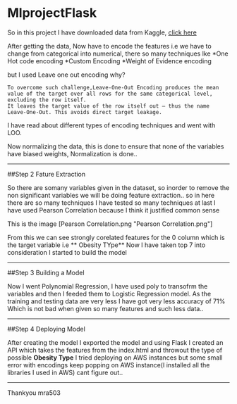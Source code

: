 # MlprojectFlask

So in this project I have downloaded data from Kaggle, [click here](https://www.kaggle.com/ankurbajaj9/obesity-levels)

After getting the data, Now have to encode the features i.e we have to change from categorical into numerical, there so many techniques lke
*One Hot code encoding
*Custom Encoding
*Weight of Evidence encoding

but I used Leave one out encoding why?

``` 
To overcome such challenge,Leave-One-Out Encoding produces the mean value of the target over all rows for the same categorical level, excluding the row itself. 
It leaves the target value of the row itself out — thus the name Leave-One-Out. This avoids direct target leakage.

```

I have read about different types of encoding techniques and went with LOO.

Now normalizing the data, this is done to ensure that none of the variables have biased weights, Normalization is done..

****

##Step 2 Fature Extraction

So there are somany variables given in the dataset, so inorder to remove the non significant variables we will be doing feature extraction.. so in here there are so many techniques 
I have tested so many techniques at last I have used Pearson Correlation because I think it justified common sense 

This is the image [Pearson Correlation.png "Pearson Correlation.png"]

From this we can see strongly corelated features for the 0 column which is the target variable i.e ** Obesity TYpe** Now I have taken top 7 into consideration
I started to build the model

****

##Step 3 Building a Model

Now I went Polynomial Regression, I have used poly to transofrm the variables and then I feeded them to Logistic Regression model.
As the training and testing data are very less I have got very less accuracy of 71% Which is not bad when given so many features and such less data..

****

##Step 4 Deploying Model

After creating the model I exported the model and using Flask I created an API which takes the features from the index.html and throwout the type of possible **Obesity Type**
I tried deploying on AWS instances but some small error with encodings keep popping on AWS instance(I installed all the libraries I used in AWS) cant figure out..

****

Thankyou 
mra503

